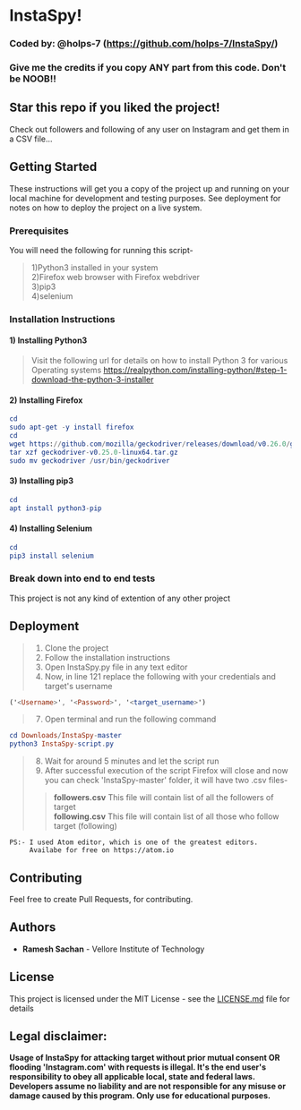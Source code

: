 # InstaSpy!
### Coded by: @holps-7 (https://github.com/holps-7/InstaSpy/)
### Give me the credits if you copy ANY part from this code. Don't be NOOB!!
## Star this repo if you liked the project!

Check out followers and following of any user on Instagram and get them in a CSV file...


## Getting Started

These instructions will get you a copy of the project up and running on your local machine for development and testing purposes. See deployment for notes on how to deploy the project on a live system.



### Prerequisites

You will need the following for running this script-<br/>
>1)Python3 installed in your system<br/>
>2)Firefox web browser with Firefox webdriver<br/>
>3)pip3<br/>
>4)selenium<br/>



### Installation Instructions

#### 1) Installing Python3
>Visit the following url for details on how to install Python 3 for various Operating systems https://realpython.com/installing-python/#step-1-download-the-python-3-installer


#### 2) Installing Firefox
```elm
cd
sudo apt-get -y install firefox
cd
wget https://github.com/mozilla/geckodriver/releases/download/v0.26.0/geckodriver-v0.26.0-linux64.tar.gz
tar xzf geckodriver-v0.25.0-linux64.tar.gz
sudo mv geckodriver /usr/bin/geckodriver
```


#### 3) Installing pip3
```elm
cd
apt install python3-pip
```


#### 4) Installing Selenium
```elm
cd
pip3 install selenium
```



### Break down into end to end tests

This project is not any kind of extention of any other project



## Deployment

>1. Clone the project<br/>
>2. Follow the installation instructions<br/>
>3. Open InstaSpy.py file in any text editor<br/>
>4. Now, in line 121 replace the following with your credentials and target's username</br>
```elm
('<Username>', '<Password>', '<target_username>')
```
>7. Open terminal and run the following command<br/>
```elm
cd Downloads/InstaSpy-master
python3 InstaSpy-script.py
```
>8. Wait for around 5 minutes and let the script run<br/>
>9. After successful execution of the script Firefox will close and now you can check 'InstaSpy-master' folder, it will have two .csv files-<br/>
>>**followers.csv**    This file will contain list of all the followers of target<br>
>>**following.csv**    This file will contain list of all those who follow target (following)<br/>

    PS:- I used Atom editor, which is one of the greatest editors.
         Availabe for free on https://atom.io

## Contributing

Feel free to create Pull Requests, for contributing.


## Authors

  * **Ramesh Sachan** - Vellore Institute of Technology

## License

This project is licensed under the MIT License - see the [LICENSE.md](LICENSE.md) file for details



## Legal disclaimer:

**Usage of InstaSpy for attacking target without prior mutual consent OR flooding 'Instagram.com' with requests is illegal. It's the end user's responsibility to obey all applicable local, state and federal laws. Developers assume no liability and are not responsible for any misuse or damage caused by this program. Only use for educational purposes.**
